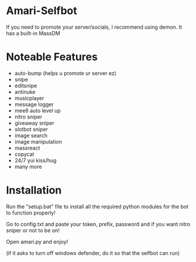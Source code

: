 # Amari-Selfbot
If you need to promote your server/socials, I recommend using demon. It has a built-in MassDM

# Noteable Features
- auto-bump (helps u promote ur server ez)
- snipe
- editsnipe
- antinuke
- musicplayer
- message logger
- mee6 auto level up
- nitro sniper
- giveaway sniper
- slotbot sniper
- image search
- image manipulation
- massreact
- copycat
- 24/7 yui kiss/hug
- many more

# Installation

Run the "setup.bat" file to install all the required python modules for the bot to function properly!

Go to config.txt and paste your token, prefix, password and if you want nitro sniper or not to be on!

Open amari.py and enjoy!

(if it asks to turn off windows defender, do it so that the selfbot can run)
